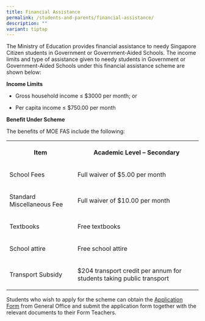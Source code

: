 ```yaml
---
title: Financial Assistance
permalink: /students-and-parents/financial-assistance/
description: ""
variant: tiptap
---
```

<p>The Ministry of Education provides financial assistance to needy Singapore Citizen students in Government or Government-Aided Schools. The income limits and type of assistance given to needy students in Government or Government-Aided Schools under this financial assistance scheme are shown below:</p><p><strong>Income Limits</strong></p><ul data-tight="true" class="tight"><li><p>Gross household income ≤ $3000 per month; or</p></li><li><p>Per capita income ≤ $750.00 per month</p></li></ul><p><strong>Benefit Under Scheme</strong></p><p>The benefits of MOE FAS include the following:</p><table><tbody><tr><th rowspan="1" colspan="1"><p>Item</p></th><th rowspan="1" colspan="1"><p>Academic Level – Secondary</p></th></tr><tr><td rowspan="1" colspan="1"><p>School Fees</p></td><td rowspan="1" colspan="1"><p>Full waiver of $5.00 per month</p></td></tr><tr><td rowspan="1" colspan="1"><p>Standard Miscellaneous Fee</p></td><td rowspan="1" colspan="1"><p>Full waiver of $10.00 per month</p></td></tr><tr><td rowspan="1" colspan="1"><p>Textbooks</p></td><td rowspan="1" colspan="1"><p>Free textbooks</p></td></tr><tr><td rowspan="1" colspan="1"><p>School attire</p></td><td rowspan="1" colspan="1"><p>Free school attire</p></td></tr><tr><td rowspan="1" colspan="1"><p>Transport Subsidy</p></td><td rowspan="1" colspan="1"><p>$204 transport credit per annum for students taking public transport</p></td></tr></tbody></table><p>Students who wish to apply for the scheme can obtain the&nbsp;<a href="/files/FAS/2024_MOE_FAS_Application_Form.pdf" rel="noopener noreferrer nofollow" target="_blank">Application Form</a>&nbsp;from General Office and submit the application form together with the relevant documents to their Form Teachers.</p>